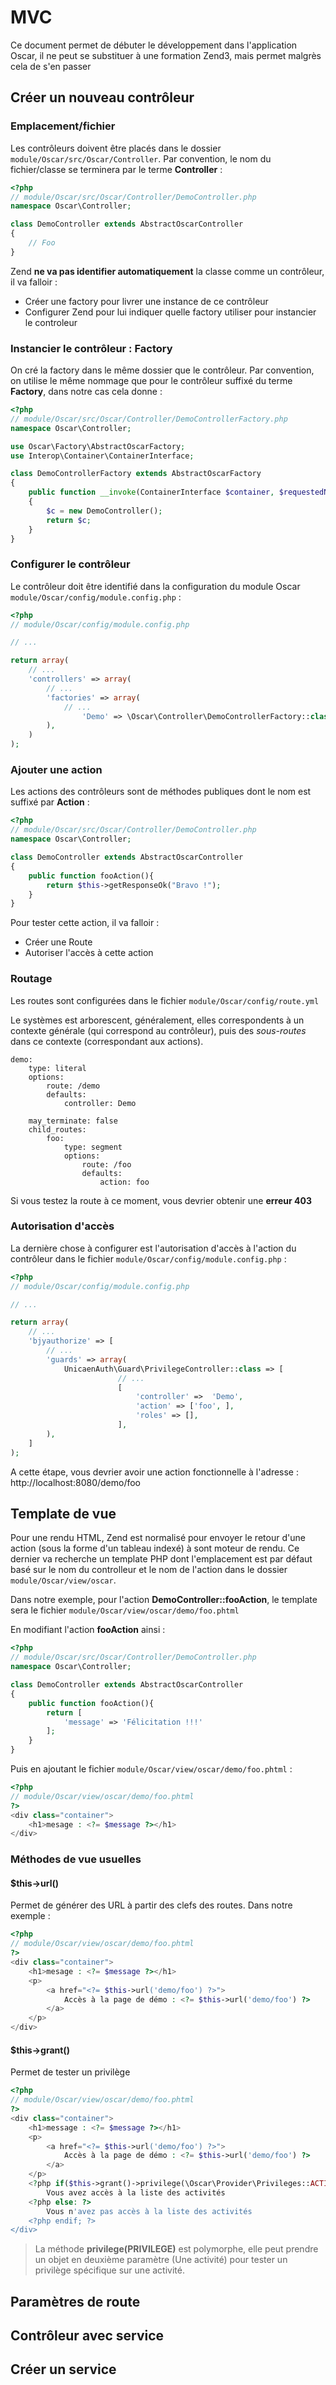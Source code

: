 # MVC

Ce document permet de débuter le développement dans l'application Oscar, il ne peut se substituer à une formation Zend3, mais permet malgrès cela de s'en passer

## Créer un nouveau contrôleur

### Emplacement/fichier

Les contrôleurs doivent être placés dans le dossier `module/Oscar/src/Oscar/Controller`. Par convention, le nom du fichier/classe se terminera par le terme **Controller** : 

```php
<?php
// module/Oscar/src/Oscar/Controller/DemoController.php
namespace Oscar\Controller;

class DemoController extends AbstractOscarController
{
	// Foo
}
```

Zend **ne va pas identifier automatiquement** la classe comme un contrôleur, il va falloir :
 - Créer une factory pour livrer une instance de ce contrôleur
 - Configurer Zend pour lui indiquer quelle factory utiliser pour instancier le controleur
 
### Instancier le contrôleur : Factory
 
On cré la factory dans le même dossier que le contrôleur. Par convention, on utilise le même nommage que pour le contrôleur suffixé du terme **Factory**, dans notre cas cela donne : 

```php
<?php
// module/Oscar/src/Oscar/Controller/DemoControllerFactory.php
namespace Oscar\Controller;

use Oscar\Factory\AbstractOscarFactory;
use Interop\Container\ContainerInterface;

class DemoControllerFactory extends AbstractOscarFactory
{
	public function __invoke(ContainerInterface $container, $requestedName, array $options = null)
	{
		$c = new DemoController();
		return $c;
	}
}
```

### Configurer le contrôleur

Le contrôleur doit être identifié dans la configuration du module Oscar `module/Oscar/config/module.config.php` : 

```php
<?php
// module/Oscar/config/module.config.php

// ...

return array( 
	// ...
	'controllers' => array(
		// ...
		'factories' => array(
			// ...
		    	'Demo' => \Oscar\Controller\DemoControllerFactory::class
		),
	)
);
```

### Ajouter une action

Les actions des contrôleurs sont de méthodes publiques dont le nom est suffixé par **Action** : 

```php
<?php
// module/Oscar/src/Oscar/Controller/DemoController.php
namespace Oscar\Controller;

class DemoController extends AbstractOscarController
{
	public function fooAction(){
		return $this->getResponseOk("Bravo !");
	}
}
```

Pour tester cette action, il va falloir : 

 - Créer une Route
 - Autoriser l'accès à cette action
 
### Routage

Les routes sont configurées dans le fichier `module/Oscar/config/route.yml` 

Le systèmes est arborescent, généralement, elles correspondents à un contexte générale (qui correspond au contrôleur), puis des *sous-routes* dans ce contexte (correspondant aux actions).

```ỳaml
demo:
    type: literal
    options:
        route: /demo
        defaults:
            controller: Demo

    may_terminate: false
    child_routes:
        foo:
            type: segment
            options:
                route: /foo
                defaults:
                    action: foo
```

Si vous testez la route à ce moment, vous devrier obtenir une **erreur 403**

### Autorisation d'accès

La dernière chose à configurer est l'autorisation d'accès à l'action du contrôleur dans le fichier `module/Oscar/config/module.config.php` : 

```php
<?php
// module/Oscar/config/module.config.php

// ...

return array( 
	// ...
	'bjyauthorize' => [
		// ...
		'guards' => array(
			UnicaenAuth\Guard\PrivilegeController::class => [
                		// ...
                		[ 
                			'controller' =>  'Demo',
                			'action' => ['foo', ],	
                			'roles' => [],
                		],
		),
	]
);
```

A cette étape, vous devrier avoir une action fonctionnelle à l'adresse : http://localhost:8080/demo/foo

## Template de vue

Pour une rendu HTML, Zend est normalisé pour envoyer le retour d'une action (sous la forme d'un tableau indexé) à sont moteur de rendu. Ce dernier va recherche un template PHP dont l'emplacement est par défaut basé sur le nom du controlleur et le nom de l'action dans le dossier `module/Oscar/view/oscar`.

Dans notre exemple, pour l'action **DemoController::fooAction**, le template sera le fichier `module/Oscar/view/oscar/demo/foo.phtml`

En modifiant l'action **fooAction** ainsi : 

```php
<?php
// module/Oscar/src/Oscar/Controller/DemoController.php
namespace Oscar\Controller;

class DemoController extends AbstractOscarController
{
	public function fooAction(){
		return [
			'message' => 'Félicitation !!!'
		];
	}
}
```

Puis en ajoutant le fichier `module/Oscar/view/oscar/demo/foo.phtml` : 

```php
<?php
// module/Oscar/view/oscar/demo/foo.phtml
?>
<div class="container">
	<h1>mesage : <?= $message ?></h1>
</div>
```

### Méthodes de vue usuelles

#### $this->url()
Permet de générer des URL à partir des clefs des routes. Dans notre exemple : 

```php
<?php
// module/Oscar/view/oscar/demo/foo.phtml
?>
<div class="container">
	<h1>mesage : <?= $message ?></h1>
	<p>
		<a href="<?= $this->url('demo/foo') ?>">
			Accès à la page de démo : <?= $this->url('demo/foo') ?>
		</a>	
	</p>
</div>
```

#### $this->grant()
Permet de tester un privilège

```php
<?php
// module/Oscar/view/oscar/demo/foo.phtml
?>
<div class="container">
	<h1>message : <?= $message ?></h1>
	<p>
		<a href="<?= $this->url('demo/foo') ?>">
			Accès à la page de démo : <?= $this->url('demo/foo') ?>
		</a>	
	</p>
	<?php if($this->grant()->privilege(\Oscar\Provider\Privileges::ACTIVITY_INDEX)): ?>
		Vous avez accès à la liste des activités
	<?php else: ?>
		Vous n'avez pas accès à la liste des activités
	<?php endif; ?>
</div>
```

> La méthode **privilege(PRIVILEGE)** est polymorphe, elle peut prendre un objet en deuxième paramètre (Une activité) pour tester un privilège spécifique sur une activité.


## Paramètres de route

## Contrôleur avec service

## Créer un service
